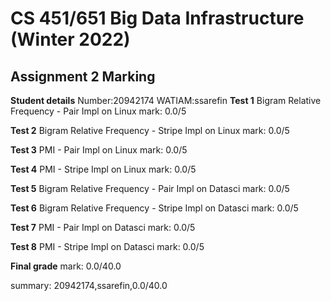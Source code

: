 # CS 451/651 Big Data Infrastructure (Winter 2022)
## Assignment 2 Marking

**Student details**
Number:20942174
WATIAM:ssarefin
**Test 1**
Bigram Relative Frequency - Pair Impl on Linux
mark: 0.0/5

**Test 2**
Bigram Relative Frequency - Stripe Impl on Linux
mark: 0.0/5

**Test 3**
PMI - Pair Impl on Linux
mark: 0.0/5

**Test 4**
PMI - Stripe Impl on Linux
mark: 0.0/5

**Test 5**
Bigram Relative Frequency - Pair Impl on Datasci
mark: 0.0/5

**Test 6**
Bigram Relative Frequency - Stripe Impl on Datasci
mark: 0.0/5

**Test 7**
PMI - Pair Impl on Datasci
mark: 0.0/5

**Test 8**
PMI - Stripe Impl on Datasci
mark: 0.0/5

**Final grade**
mark: 0.0/40.0

summary: 20942174,ssarefin,0.0/40.0
